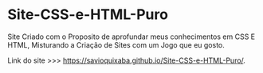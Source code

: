# Site-CSS-e-HTML-Puro
 

Site Criado com o Proposito de aprofundar meus conhecimentos em CSS E HTML, Misturando a Criação de Sites com um Jogo que eu gosto.

Link do site >>> https://savioquixaba.github.io/Site-CSS-e-HTML-Puro/.

